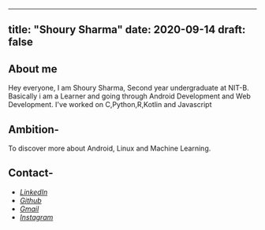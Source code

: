 
---
title: "Shoury Sharma"
date: 2020-09-14
draft: false
---

## About me
Hey everyone,
I am Shoury Sharma, Second year undergraduate at NIT-B.
Basically i am a Learner and going through Android Development and Web Development.
I've worked on C,Python,R,Kotlin and Javascript

## Ambition-
To discover more about Android, Linux and Machine Learning.

## Contact-
 - [*LinkedIn*](https://www.linkedin.com/shourysharma/)
 - [*Github*](https://github.com/galanteria01)
 - [*Gmail*](mailto:shanuu12e@gmail.com)
 - [*Instagram*](https://www.instagram.com/shoury.exe/)
